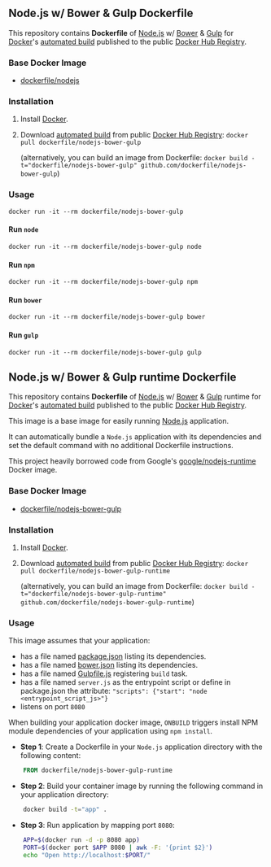 ## Node.js w/ Bower & Gulp Dockerfile


This repository contains **Dockerfile** of [Node.js](http://nodejs.org/) w/ [Bower](http://bower.io/) & [Gulp](http://gulpjs.com/) for [Docker](https://www.docker.com/)'s [automated build](https://registry.hub.docker.com/u/dockerfile/nodejs-bower-gulp/) published to the public [Docker Hub Registry](https://registry.hub.docker.com/).


### Base Docker Image

* [dockerfile/nodejs](http://dockerfile.github.io/#/nodejs)


### Installation

1. Install [Docker](https://www.docker.com/).

2. Download [automated build](https://registry.hub.docker.com/u/dockerfile/nodejs-bower-gulp/) from public [Docker Hub Registry](https://registry.hub.docker.com/): `docker pull dockerfile/nodejs-bower-gulp`

   (alternatively, you can build an image from Dockerfile: `docker build -t="dockerfile/nodejs-bower-gulp" github.com/dockerfile/nodejs-bower-gulp`)


### Usage

    docker run -it --rm dockerfile/nodejs-bower-gulp

#### Run `node`

    docker run -it --rm dockerfile/nodejs-bower-gulp node

#### Run `npm`

    docker run -it --rm dockerfile/nodejs-bower-gulp npm

#### Run `bower`

    docker run -it --rm dockerfile/nodejs-bower-gulp bower

#### Run `gulp`

    docker run -it --rm dockerfile/nodejs-bower-gulp gulp
## Node.js w/ Bower & Gulp runtime Dockerfile


This repository contains **Dockerfile** of [Node.js](http://nodejs.org/) w/ [Bower](http://bower.io/) & [Gulp](http://gulpjs.com/) runtime for [Docker](https://www.docker.com/)'s [automated build](https://registry.hub.docker.com/u/dockerfile/nodejs-bower-gulp-runtime/) published to the public [Docker Hub Registry](https://registry.hub.docker.com/).

This image is a base image for easily running [Node.js](http://nodejs.org/) application.

It can automatically bundle a `Node.js` application with its dependencies and set the default command with no additional Dockerfile instructions.

This project heavily borrowed code from Google's [google/nodejs-runtime](https://registry.hub.docker.com/u/google/nodejs-runtime/) Docker image.


### Base Docker Image

* [dockerfile/nodejs-bower-gulp](http://dockerfile.github.io/#/nodejs-bower-gulp)


### Installation

1. Install [Docker](https://www.docker.com/).

2. Download [automated build](https://registry.hub.docker.com/u/dockerfile/nodejs-bower-gulp-runtime/) from public [Docker Hub Registry](https://registry.hub.docker.com/): `docker pull dockerfile/nodejs-bower-gulp-runtime`

   (alternatively, you can build an image from Dockerfile: `docker build -t="dockerfile/nodejs-bower-gulp-runtime" github.com/dockerfile/nodejs-bower-gulp-runtime`)


### Usage

This image assumes that your application:

* has a file named [package.json](https://www.npmjs.org/doc/json.html) listing its dependencies.
* has a file named [bower.json](http://bower.io/docs/creating-packages/) listing its dependencies.
* has a file named [Gulpfile.js](https://github.com/gulpjs/gulp/blob/master/README.md) registering `build` task.
* has a file named `server.js` as the entrypoint script or define in package.json the attribute: `"scripts": {"start": "node <entrypoint_script_js>"}`
* listens on port `8080`

When building your application docker image, `ONBUILD` triggers install NPM module dependencies of your application using `npm install`.

* **Step 1**: Create a Dockerfile in your `Node.js` application directory with the following content:

```dockerfile
    FROM dockerfile/nodejs-bower-gulp-runtime
```

* **Step 2**: Build your container image by running the following command in your application directory:

```sh
    docker build -t="app" .
```

* **Step 3**: Run application by mapping port `8080`:

```sh
    APP=$(docker run -d -p 8080 app)
    PORT=$(docker port $APP 8080 | awk -F: '{print $2}')
    echo "Open http://localhost:$PORT/"
```
